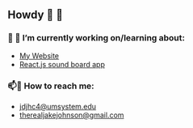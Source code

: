 ## Howdy 👋 🤠 


### 🔭 🌱 I’m currently working on/learning about: 
- [My Website](https://github.com/JacobJohnson1/react-website)  
- [React.js sound board app](https://github.com/JacobJohnson1/fresh_proj)  

### 📫📨 How to reach me:   
- jdjhc4@umsystem.edu 
- therealjakejohnson@gmail.com


 

